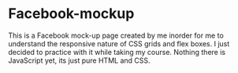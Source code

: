 # Facebook-mockup 
This is a Facebook mock-up page created by me inorder for me to understand the responsive nature of CSS grids and flex boxes. I just decided to practice with it while taking my course. Nothing there is JavaScript yet, its just pure HTML and CSS.
